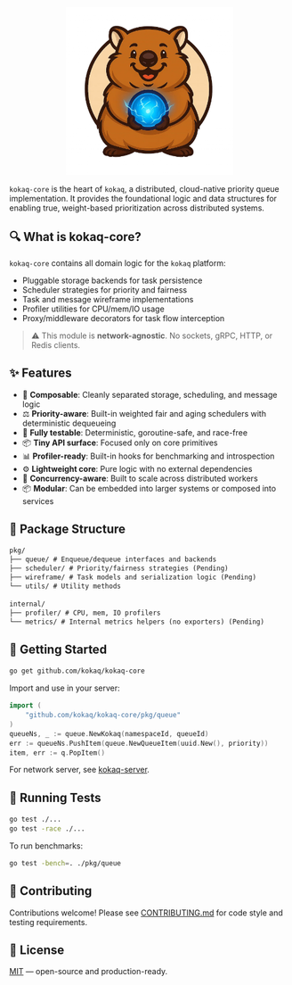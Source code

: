 <div align="center">
  <img height="300" src="https://github.com/kokaq/.github/blob/main/kokaq-core.png?raw=true" alt="cute quokka as kokaq logo"/>
</div>

`kokaq-core` is the heart of `kokaq`, a distributed, cloud-native priority queue implementation. It provides the foundational logic and data structures for enabling true, weight-based prioritization across distributed systems.


<!-- [![Go Reference](https://pkg.go.dev/badge/github.com/kokaq/kokaq-core.svg)](https://pkg.go.dev/github.com/kokaq/kokaq-core) -->
<!-- [![Tests](https://github.com/kokaq/kokaq-core/actions/workflows/test.yml/badge.svg)](https://github.com/kokaq/kokaq-core/actions/workflows/test.yml) -->

## 🔍 What is kokaq-core?

`kokaq-core` contains all domain logic for the `kokaq` platform:
- Pluggable storage backends for task persistence
- Scheduler strategies for priority and fairness
- Task and message wireframe implementations
- Profiler utilities for CPU/mem/IO usage
- Proxy/middleware decorators for task flow interception

> ⚠️ This module is **network-agnostic**. No sockets, gRPC, HTTP, or Redis clients.

## ✨ Features

- 🧩 **Composable**: Cleanly separated storage, scheduling, and message logic
- ⚖️ **Priority-aware**: Built-in weighted fair and aging schedulers with deterministic dequeueing
- 🧪 **Fully testable**: Deterministic, goroutine-safe, and race-free
- 📦 **Tiny API surface**: Focused only on core primitives
- 📊 **Profiler-ready**: Built-in hooks for benchmarking and introspection
- ⚙️ **Lightweight core**: Pure logic with no external dependencies
- 🧵 **Concurrency-aware**: Built to scale across distributed workers
- 📦 **Modular**: Can be embedded into larger systems or composed into services

## 📁 Package Structure

```
pkg/
├── queue/ # Enqueue/dequeue interfaces and backends
├── scheduler/ # Priority/fairness strategies (Pending)
├── wireframe/ # Task models and serialization logic (Pending)
└── utils/ # Utility methods 

internal/
├── profiler/ # CPU, mem, IO profilers
└── metrics/ # Internal metrics helpers (no exporters) (Pending)
```

## 🚀 Getting Started

```bash
go get github.com/kokaq/kokaq-core
```
Import and use in your server:

```go
import (
    "github.com/kokaq/kokaq-core/pkg/queue"
)
queueNs, _ := queue.NewKokaq(namespaceId, queueId)
err := queueNs.PushItem(queue.NewQueueItem(uuid.New(), priority))
item, err := q.PopItem()
```
For network server, see [kokaq-server](https://github.com/kokaq/kokaq-server).

## 🧪 Running Tests

```bash
go test ./...
go test -race ./...
```
To run benchmarks:
```bash
go test -bench=. ./pkg/queue
```

## 🧱 Contributing

Contributions welcome! Please see [CONTRIBUTING.md](./CONTRIBUTING.md) for code style and testing requirements.

## 📜 License

[MIT](./LICENSE) — open-source and production-ready.

